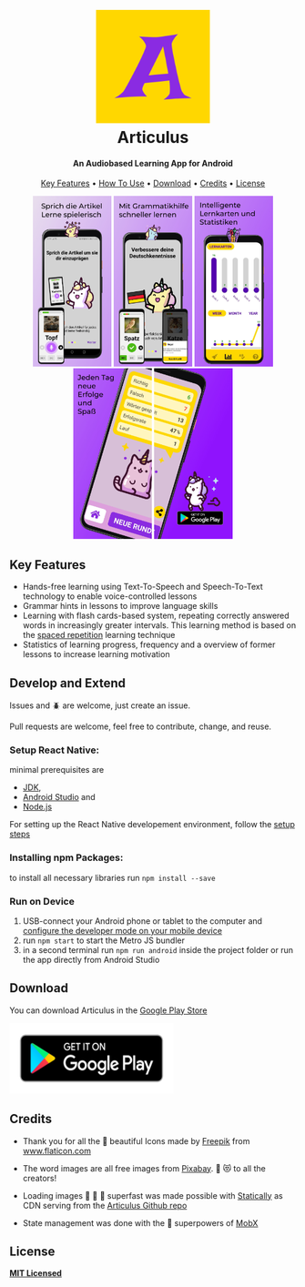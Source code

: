 <h1 align="center">
  <br>
<img src="https://github.com/Leelu55/Articulus/blob/5ed5f08f66639473249d777a8ba858e1921cab7b/assets/logo_raw.png" alt="Articulus" width="200">
  <br>
  Articulus
  <br>
</h1>
<h4 align="center">An Audiobased Learning App for Android</h4>

<p align="center">
  <a href="#key-features">Key Features</a> •
  <a href="#how-to-use">How To Use</a> •
  <a href="#download">Download</a> •
  <a href="#credits">Credits</a> •
  <a href="#license">License</a>
</p>

<div align="center">
<img src="https://raw.githubusercontent.com/Leelu55/Articulus/master/assets/googleplay_pics/image2.jpeg"
  alt="Lerne Artikel mit Articulus"
  width="138" height="300">
<img src="https://raw.githubusercontent.com/Leelu55/Articulus/master/assets/googleplay_pics/image3.jpeg"
  alt="Lerne Artikel mit Articulus"
  width="138" height="300">
<img src="https://raw.githubusercontent.com/Leelu55/Articulus/master/assets/googleplay_pics/image4.jpeg"
  alt="Lerne Artikel mit Articulus"
  width="138" height="300">
<img src="https://raw.githubusercontent.com/Leelu55/Articulus/master/assets/googleplay_pics/image5.jpeg"
  alt="Lerne Artikel mit Articulus"
  width="138" height="300">
      <img src="https://raw.githubusercontent.com/Leelu55/Articulus/master/assets/googleplay_pics/image6.jpeg"
  alt="Lerne Artikel mit Articulus"
  width="138" height="300">
      </div>

## Key Features

- Hands-free learning using Text-To-Speech and Speech-To-Text technology to enable voice-controlled lessons
- Grammar hints in lessons to improve language skills
- Learning with flash cards-based system, repeating correctly answered words in increasingly greater intervals. This learning method is based on the <a href="https://en.wikipedia.org/wiki/Spaced_repetition">spaced repetition</a> learning technique
- Statistics of learning progress, frequency and a overview of former lessons to increase learning motivation

## Develop and Extend

Issues and :beetle: are welcome, just create an issue.

Pull requests are welcome, feel free to contribute, change, and reuse.

### Setup React Native:

minimal prerequisites are

- <a href="http://openjdk.java.net/">JDK</a>,
- <a href="https://developer.android.com/studio">Android Studio</a> and
- <a href="https://nodejs.org/en/download/package-manager/">Node.js</a>

For setting up the React Native developement environment, follow the <a href="https://reactnative.dev/docs/environment-setup">setup steps</a>

### Installing npm Packages:

to install all necessary libraries run `npm install --save`

### Run on Device

1. USB-connect your Android phone or tablet to the computer and <a href="https://developer.android.com/studio/debug/dev-options">configure the developer mode on your mobile device</a>
2. run `npm start` to start the Metro JS bundler
3. in a second terminal run `npm run android` inside the project folder or run the app directly from Android Studio

## Download

You can download Articulus in the <a href="https://play.google.com/store/apps/details?id=com.derdiedas">Google Play Store</a>

<div align="left"><a href="https://play.google.com/store/apps/details?id=com.derdiedas"><img src="https://raw.githubusercontent.com/Leelu55/Articulus/master/assets/google-play-badge.png"
  alt="Get it on Google Play"
  width="288" height="124"></a></div>

## Credits

- Thank you for all the :blue_heart: beautiful Icons made by <a href="https://www.freepik.com" title="Freepik">Freepik</a> from <a href="https://www.flaticon.com/" title="Flaticon">www.flaticon.com</a>

- The word images are all free images from <a href="https://pixabay.com/" title="Pixabay">Pixabay</a>.
  :pray: :heart_eyes_cat: to all the creators!

- Loading images :running: :running: :running: superfast was made possible with <a href="https://statically.io/">Statically</a> as CDN serving from the <a href="https://github.com/Leelu55/Articulus/tree/master/model/images">Articulus Github repo</a>

- State management was done with the :superhero: superpowers of <a href="https://mobx.js.org/README.html">MobX</a>

## License

**[MIT Licensed](https://github.com/Leelu55/Articulus/blob/master/LICENSE)**
